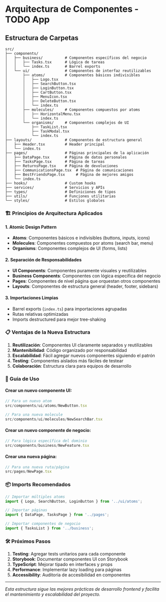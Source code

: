 # Arquitectura de Componentes - TODO App

## Estructura de Carpetas

```
src/
├── components/
│   ├── business/          # Componentes específicos del negocio
│   │   ├── Tasks.tsx      # Lógica de tareas
│   │   └── index.ts       # Barrel exports
│   └── ui/                # Componentes de interfaz reutilizables
│       ├── atoms/         # Componentes básicos indivisibles
│       │   ├── Logo.tsx
│       │   ├── SearchButton.tsx
│       │   ├── LoginButton.tsx
│       │   ├── CartButton.tsx
│       │   ├── MenuIcon.tsx
│       │   ├── DeleteButton.tsx
│       │   └── index.ts
│       ├── molecules/     # Componentes compuestos por atoms
│       │   ├── HorizontalMenu.tsx
│       │   └── index.ts
│       └── organisms/     # Componentes complejos de UI
│           ├── TaskList.tsx
│           ├── TaskModal.tsx
│           └── index.ts
├── layouts/               # Componentes de estructura general
│   ├── Header.tsx         # Header principal
│   └── index.ts
├── pages/                 # Páginas principales de la aplicación
│   ├── DataPage.tsx       # Página de datos personales
│   ├── TasksPage.tsx      # Página de tareas
│   ├── ReturnsPage.tsx    # Página de devoluciones
│   ├── CommunicationsPage.tsx  # Página de comunicaciones
│   ├── BestFriendsPage.tsx     # Página de mejores amigos
│   └── index.ts
├── hooks/                 # Custom hooks
├── services/              # Servicios y APIs
├── types/                 # Definiciones de tipos
├── utils/                 # Funciones utilitarias
└── styles/                # Estilos globales
```

### 🏗️ Principios de Arquitectura Aplicados

#### 1. **Atomic Design Pattern**
- **Atoms**: Componentes básicos e indivisibles (buttons, inputs, icons)
- **Molecules**: Componentes compuestos por atoms (search bar, menu)
- **Organisms**: Componentes complejos de UI (forms, lists)

#### 2. **Separación de Responsabilidades**
- **UI Components**: Componentes puramente visuales y reutilizables
- **Business Components**: Componentes con lógica específica del negocio
- **Pages**: Componentes de nivel página que orquestan otros componentes
- **Layouts**: Componentes de estructura general (header, footer, sidebars)

#### 3. **Importaciones Limpias**
- Barrel exports (`index.ts`) para importaciones agrupadas
- Rutas relativas optimizadas
- Imports destructured para mejor tree-shaking

### 📋 Ventajas de la Nueva Estructura

1. **Reutilización**: Componentes UI claramente separados y reutilizables
2. **Mantenibilidad**: Código organizado por responsabilidad
3. **Escalabilidad**: Fácil agregar nuevos componentes siguiendo el patrón
4. **Testing**: Componentes aislados más fáciles de testear
5. **Colaboración**: Estructura clara para equipos de desarrollo

### 🔄 Guía de Uso

#### Crear un nuevo componente UI:
```typescript
// Para un nuevo atom
src/components/ui/atoms/NewButton.tsx

// Para una nueva molecule
src/components/ui/molecules/NewSearchBar.tsx
```

#### Crear un nuevo componente de negocio:
```typescript
// Para lógica específica del dominio
src/components/business/NewFeature.tsx
```

#### Crear una nueva página:
```typescript
// Para una nueva ruta/página
src/pages/NewPage.tsx
```

### 📦 Imports Recomendados

```typescript
// Importar múltiples atoms
import { Logo, SearchButton, LoginButton } from '../ui/atoms';

// Importar páginas
import { DataPage, TasksPage } from '../pages';

// Importar componentes de negocio
import { TasksList } from '../business';
```

### 🛠️ Próximos Pasos

1. **Testing**: Agregar tests unitarios para cada componente
2. **Storybook**: Documentar componentes UI con Storybook
3. **TypeScript**: Mejorar tipado en interfaces y props
4. **Performance**: Implementar lazy loading para páginas
5. **Accessibility**: Auditoria de accesibilidad en componentes

---

*Esta estructura sigue las mejores prácticas de desarrollo frontend y facilita el mantenimiento y escalabilidad del proyecto.*
